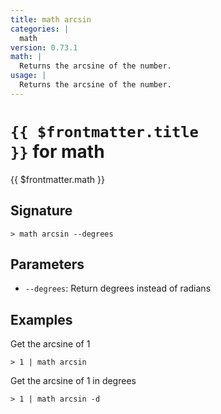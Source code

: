 ```yaml
---
title: math arcsin
categories: |
  math
version: 0.73.1
math: |
  Returns the arcsine of the number.
usage: |
  Returns the arcsine of the number.
---
```


# <code>{{ $frontmatter.title }}</code> for math

<div class='command-title'>{{ $frontmatter.math }}</div>

## Signature

```> math arcsin --degrees```

## Parameters

 -  `--degrees`: Return degrees instead of radians

## Examples

Get the arcsine of 1
```shell
> 1 | math arcsin
```

Get the arcsine of 1 in degrees
```shell
> 1 | math arcsin -d
```
